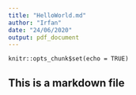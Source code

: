 ```yaml
---
title: "HelloWorld.md"
author: "Irfan"
date: "24/06/2020"
output: pdf_document
---
```


```{r setup, include=FALSE}
knitr::opts_chunk$set(echo = TRUE)
```

## This is a markdown file
